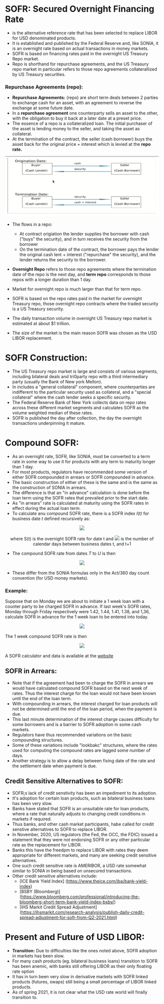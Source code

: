 # SOFR: Secured Overnight Financing Rate
- is the alternative reference rate that has been selected to replace LIBOR for USD denominated products.
- It is established and published by the Federal Reserve and, like SONIA, it is an overnight rate based on actual transactions in money markets.
- SOFR is based on financing rates paid in the overnight US Treasury Repo market.
- Repo is shorthand for repurchase agreements, and the US Treasury repo market in particular refers to those repo agreements collaterallized by US Treasury securities.

### Repurchase Agreements (repo):
- __Repurchase Agreements:__ (repo) are short term deals between 2 parties to exchange cash for an asset, with an agreement to reverse the exchange at some future date.
- In a __repurchase agreement__ one counterparty sells an asset to the other, with the obligation to buy it back at a later date at a preset price.
- The essence of a repo is a collateralized loan. The initial purchaser of the asset is lending money to the seller, and taking the asset as collateral.
- At the termination of the contract, the seller (cash borrower) buys the asset back for the original price + interest which is levied at the __repo rate.__

<img src="../Images/S2 - Repurchase agreements.PNG" alt="Repurchase agreements"/>

- The flows in a repo: 
  - At contract origiation the lender supplies the borrower with cash ("buys" the security), and in turn receives the security from the borrower
  - On the termination date of the contract, the borrower pays the lender the original cash lent + interest ("repurchase" the security), and the lender returns the security to the borrower.

- __Overnight Repo__ refers to those repo agreements where the termination date of the repo is the next day, and __term repo__ corresponds to those repos with a longer duration than 1 day.
- Market for overnight repo is much larger than that for term repo.
- SOFR is based on the repo rates paid in the market for overnight Treasury repo, those overnight repo contracts where the traded security is a US Treasury security.
- The daily transaction volume in overnight US Treasury repo market is estimated at about $1 trillion.
- The size of the market is the main reason SOFR was chosen as the USD LIBOR replacement.

# SOFR Construction:
- The US Treasury repo market is large and consists of various segments, including bilateral deals and tri0party repo with a third intermediary party (usually the Bank of New york Mellon).
- In includes a "general collateral" component, where counterparties are indifferent to the particular security used as collateral, and a "special collateral" where the cash lender seeks a specific security.
- The Federal Reserve Bank of New York collects data on repo rates across these different market segments and calculates SOFR as the volume weighted median of these rates.
- SOFR is published the day after collection, the day the overnight transactions underpinning it mature.

# Compound SOFR:
- As an overnight rate, SOFR, like SONIA, must be converted to a term rate in some way to use it for products with any term to maturity longer than 1 day.
- For most products, regulators have recommended some version of either SOFR compounded in arrears or SOFR compounded in advance.
- The basic construction of either of these is the same and is the same as the construction of SONIA in arrears.
- The difference is that an "in advance" calculation is done before the loan term using the SOFR rates that prevailed prior to the start date.
- As "in arrears" rate is calculated at maturity using the SOFR rates in effect during the actual loan term.
- To calculate anu compound SOFR rate, there is a SOFR index _I(t)_ for business date _t_ defined recursively as:

<p align="center">
<img src="https://render.githubusercontent.com/render/math?math=I(t %2B m) = I(t) \times \product_{j=0}^{m-1}{(1 %2B \frac{S(t %2B j) \tau(t %2B j)}{360})}">
</p>
<p align="center">
where S(t) is the overnight SOFR rate for date t and <img src="https://render.githubusercontent.com/render/math?math=\tau(t)"> is the number of calendar days between business dates t, and t+1
</p>

- The compound SOFR rate from dates _T_ to _U_ is then

<p align="center">
<img src="https://render.githubusercontent.com/render/math?math=S(T, U) = (\frac{I(U)}{I(T)} - 1) \times \frac{360}{d}">
</p>

- These differ from the SONIA formulas only in the Act/360 day count convention (for USD money markets).

### Example:
Suppose that on Monday we are about to initiate a 1 week loan with a counter party to be charged SOFR in advance. If last week's SOFR rates, Monday through Friday respectively were 1.42, 1.44, 1.41, 1.38, and 1,36, calculate SOFR in advance for the 1 week loan to be entered into today.

<p align="center">
<img src="https://render.githubusercontent.com/render/math?math=\frac{I(6)}{I(1)} = (1 %2B \frac{0.0142}{360}) \times (1 %2B \frac{0.0144}{360}) \times (1 %2B \frac{0.0141}{360}) \times (1 %2B \frac{0.0138}{360}) \times (1 %2B \frac{0.0136(3)}{360}) = 1.00027030048022143">
</p>

The 1 week compound SOFR rate is then

<p align="center">
<img src="https://render.githubusercontent.com/render/math?math=S(1,6) = (1.00027030048022143 - 1) \times \frac{360}{7} = 0.0139014 = 1.39%">
</p>

A SOFR calculator and data is available at the [website](nwm.realisedrate.com/SOFR)

## SOFR in Arrears:
- Note that if the agreement had been to charge the SOFR in arrears we would have calculated compound SOFR based on the next week of rates. Thus the interest charge for the loan would not have been known until the end of the loan term.
- With compounding in arrears, the interest charged for loan products will not be determined until the end of the loan period, when the payment is due.
- This last minute determination of the interest charge causes difficulty for some borrowers and is a barrier to SOFR adoption in some cash markets.
- Regulators have thus recommended variations on the basic compounding structures.
- Some of these variations include "lookbakc" structures, where the rates used for computing the compound rates are lagged some number of days.
- Another strategy is to allow a delay between fixing date of the rate and the settlement date when payment is due.


## Credit Sensitive Alternatives to SOFR:
- SOFR;s lack of credit senstivity has been an impediment to its adoption.
- It's adoption for certain loan products, such as bilateral business loans has been very slow.
- Banks have stated that SOFR is an unsuitable rate for loan products, where a rate that naturally adjusts to changing credit conditions in markets if required.
- Thus banks, and other cash market participants, habe called for credit senstive alternatives to SOFR to replace LIBOR.
- In November, 2020, US regulators (the Fed, the OCC, the FDIC) issued a statement that they were not endorsing SOFR or any other particular rate as the replacement for LIBOR.
- Banks this have the freedpm to replace LIBOR with rates they deem appropriate for different markets, and many are seeking credit sensitive alternatives.
- One such credit sensitive rate is AMERIBOR, a USD rate somewhat similar to SONIA in being based on unsecured transactions.
- Other credit sensitive alternatives include:
  - [ICE Bank Yield Index] (https://www.theice.com/iba/bank-yield-index)
  - [BSBY (Bloomberg)] (https://www.bloomberg.com/professional/introducing-the-bloomberg-short-term-bank-yield-index-bsby/)
  - [IHS Markit Credit Spread Adjustment] (https://ihsmarkit.com/research-analysis/publish-daily-credit-spread-adjustment-for-sofr-from-Q2-2021.html)

# Present and Future of USD LIBOR:
- __Transition:__ Due to difficulties like the ones noted above, SOFR adoption in markets has been slow.
- For many cash products (eg. bilateral business loans) transition to SOFR has been anemic, with banks still offering LIBOR as their only floating rate option
- It has in turn been very slow in derivative markets with SOFR linked products (futures, swaps) still being a small percentage of LIBOR linked products.
- As of spring 2021, it is not clear what the USD rate world will finally transition to.



